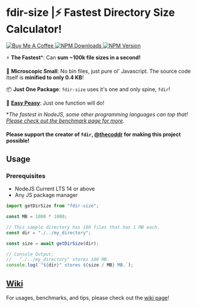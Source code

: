 # fdir-size |⚡ Fastest Directory Size Calculator!

<a href="https://www.buymeacoffee.com/tbroz15" target="_blank"><img src="https://img.shields.io/badge/-buy_me_a_coffee!-gray?logo=buy-me-a-coffee" alt="Buy Me A Coffee" />
<a href="https://www.npmjs.com/package/fdir-size">
<img alt="NPM Downloads" src="https://img.shields.io/npm/d18m/fdir-size?color=dodgerblue&logoColor=white"/>
<img alt="NPM Version" src="https://img.shields.io/npm/v/fdir-size?">
</a></h3>

⚡ **The Fastest**\*: Can **sum ~100k file sizes in a second!**

🤏 **Microscopic Small**: No bin files, just pure ol' Javascript. The source code itself is **minified to only 0.4 KB**!

📦 **Just One Package**: `fdir-size` uses it's one and only spine, `fdir`!

🍋 **[Easy Peasy](https://i.kym-cdn.com/photos/images/original/002/581/449/5a9)**: Just one function will do!

\*_The fastest in NodeJS, some other programming languages can top that! [Please check out the benchmark page for more](https://github.com/TBroz15/fdir-size/wiki/Benchmarking)._

#### Please support the creator of `fdir`, [@thecoddr](https://github.com/thecodrr) for making this project possible!

## Usage

### Prerequisites

- NodeJS Current LTS 14 or above
- Any JS package manager

```typescript
import getDirSize from "fdir-size";

const MB = 1000 * 1000;

// This sample directory has 100 files that has 1 MB each.
const dir = "./../my_directory";

const size = await getDirSize(dir);

// Console Output:
//   "./../my_directory" stores 100 MB.
console.log(`"${dir}" stores ${size / MB} MB.`);
```

## [Wiki](https://github.com/TBroz15/fdir-size/wiki)

For usages, benchmarks, and tips, please check out the [wiki page](https://github.com/TBroz15/fdir-size/wiki)!
